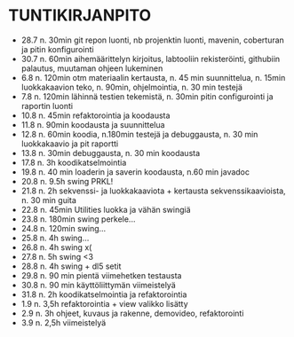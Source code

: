 TUNTIKIRJANPITO
===============

* 28.7 n. 30min git repon luonti, nb projenktin luonti, mavenin, coberturan ja pitin konfigurointi
* 30.7 n. 60min aihemäärittelyn kirjoitus, labtooliin rekisteröinti, githubiin palautus, muutaman ohjeen lukeminen
* 6.8 n. 120min otm materiaalin kertausta, n. 45 min suunnittelua, n. 15min luokkakaavion teko, n. 90min, ohjelmointia, n. 30 min testejä
* 7.8 n. 120min lähinnä testien tekemistä, n. 30min pitin configurointi ja raportin luonti
* 10.8 n. 45min refaktorointia ja koodausta
* 11.8 n. 90min koodausta ja suunnittelua
* 12.8 n. 60min koodia, n.180min testejä ja debuggausta, n. 30 min luokkakaavio ja pit raportti
* 13.8 n. 30min debuggausta, n. 30 min koodausta
* 17.8 n. 3h koodikatselmointia
* 19.8 n. 40 min loaderin ja saverin koodausta, n.60 min javadoc
* 20.8 n. 9.5h swing PRKL!
* 21.8 n. 2h sekvenssi- ja luokkakaaviota + kertausta sekvenssikaavioista, n. 30 min guita
* 22.8 n. 45min Utilities luokka ja vähän swingiä
* 23.8 n. 180min swing perkele...
* 24.8 n. 120min swing...
* 25.8 n. 4h swing...
* 26.8 n. 4h swing x(
* 27.8 n. 5h swing <3
* 28.8 n. 4h swing + dl5 setit
* 29.8 n. 90 min pientä viimehetken testausta
* 30.8 n. 90 min käyttöliittymän viimeistelyä
* 31.8 n. 2h koodikatselmointia ja refaktorointia
* 1.9  n. 3,5h refaktorointia + view valikko lisätty
* 2.9  n. 3h ohjeet, kuvaus ja rakenne, demovideo, refaktorointi
* 3.9  n. 2,5h viimeistelyä
